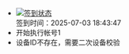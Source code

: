 - [![签到状态](https://github.com/womade/Cloud189-Actions/actions/workflows/main.yml/badge.svg?branch=main)](https://github.com/womade/Cloud189-Actions/actions/workflows/main.yml) <br> 签到时间：2025-07-03 18:43:47
- 开始执行帐号1
- 设备ID不存在，需要二次设备校验
